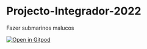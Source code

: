 # Projecto-Integrador-2022
Fazer submarinos malucos

[![Open in Gitpod](https://gitpod.io/button/open-in-gitpod.svg)](https://gitpod.io/#https://github.com/martinhofigueiredo/Projecto-Integrador-2022)
